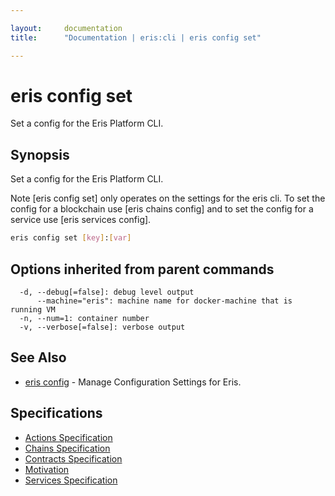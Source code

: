 ```yaml
---

layout:     documentation
title:      "Documentation | eris:cli | eris config set"

---
```


# eris config set

Set a config for the Eris Platform CLI.

## Synopsis

Set a config for the Eris Platform CLI.

Note [eris config set] only operates on the settings for the eris
cli. To set the config for a blockchain use [eris chains config]
and to set the config for a service use [eris services config].

```bash
eris config set [key]:[var]
```

## Options inherited from parent commands

```
  -d, --debug[=false]: debug level output
      --machine="eris": machine name for docker-machine that is running VM
  -n, --num=1: container number
  -v, --verbose[=false]: verbose output
```

## See Also

* [eris config](https://docs.erisindustries.com/documentation/eris-cli/0.10.3/eris_config/)	 - Manage Configuration Settings for Eris.

## Specifications

* [Actions Specification](https://docs.erisindustries.com/documentation/eris-cli/0.10.3/actions_specification/)
* [Chains Specification](https://docs.erisindustries.com/documentation/eris-cli/0.10.3/chains_specification/)
* [Contracts Specification](https://docs.erisindustries.com/documentation/eris-cli/0.10.3/contracts_specification/)
* [Motivation](https://docs.erisindustries.com/documentation/eris-cli/0.10.3/motivation/)
* [Services Specification](https://docs.erisindustries.com/documentation/eris-cli/0.10.3/services_specification/)

